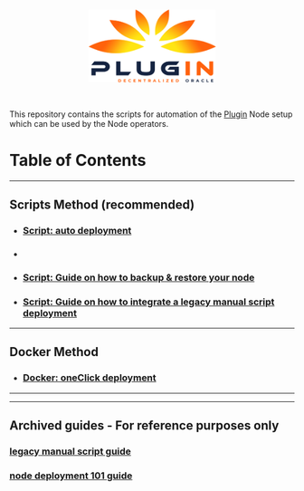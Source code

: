 <br/>
<p align="center">
<a href="https://goplugin.co" target="_blank">
<img src="https://github.com/GoPlugin/Plugin/blob/main/docs/plugin.png" width="225" alt="Plugin logo">
</a>
</p>
<br/>

This repository contains the scripts for automation of the [Plugin](https://goplugin.co/) Node setup which can be used by the Node operators.


# Table of Contents
---
## Scripts Method (recommended)
  - ### [Script: auto deployment](docs/node_autosetup.md)
  - ### []()
  - ### [Script: Guide on how to backup & restore your node](docs/node_backup_restore.md)
  - ### [Script: Guide on how to integrate a legacy manual script deployment](docs/manual-script_integrate_bkup.md)


---
## Docker Method
  - ### [Docker: oneClick deployment](oneClickDeploy/README.md)


---
---
## Archived guides - For reference purposes only
### [legacy manual script guide](docs/manual-script-deployment.md)
### [node deployment 101 guide](docs/node_setup_101.md)